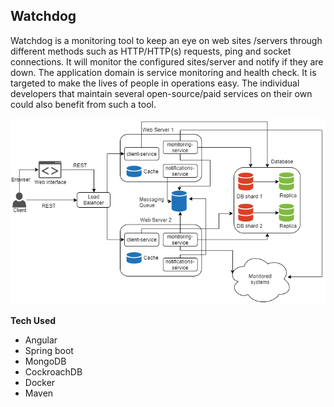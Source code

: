 Watchdog
--

Watchdog is a monitoring tool to keep an eye on web sites /servers through different methods such as HTTP/HTTP(s) 
requests, ping and socket connections. It will monitor the configured sites/server and notify if they are down.
The application domain is service monitoring and health check. It is targeted to make the lives of people in operations 
easy. The individual developers that maintain several open-source/paid services on their own could also benefit from 
such a tool.

![High level design](hld.png)

**Tech Used**
* Angular
* Spring boot
* MongoDB
* CockroachDB
* Docker
* Maven
